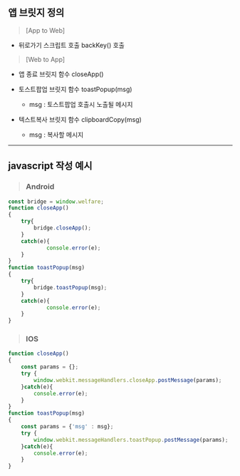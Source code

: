 ## 앱 브릿지 정의

> [App to Web]
+ 뒤로가기 스크립트 호출
   backKey() 호출

> [Web to App]
+ 앱 종료 브릿지 함수
   closeApp()

+ 토스트팝업 브릿지 함수
   toastPopup(msg)
   - msg : 토스트팝업 호출시 노출될 메시지

+ 텍스트복사 브릿지 함수
   clipboardCopy(msg)
   - msg : 복사할 메시지
-------------------------------------
## javascript 작성 예시
> ### Android
```javascript
const bridge = window.welfare;
function closeApp()
{
	try{
		bridge.closeApp();
	}
	catch(e){
     		console.error(e);
   	}
}
function toastPopup(msg)
{
	try{
		bridge.toastPopup(msg);
	}
	catch(e){
     		console.error(e);
   	}
}
```
> ### IOS
```javascript
function closeApp()
{
	const params = {};
	try {
		window.webkit.messageHandlers.closeApp.postMessage(params);
	}catch(e){
		console.error(e);
	}
}
function toastPopup(msg)
{
	const params = {'msg' : msg};
	try {
		window.webkit.messageHandlers.toastPopup.postMessage(params);
	}catch(e){
		console.error(e);
	}
}
```
